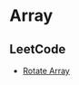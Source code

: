 # Array

## LeetCode

- [Rotate Array](https://leetcode.com/explore/interview/card/top-interview-questions-easy/92/array/646/)
